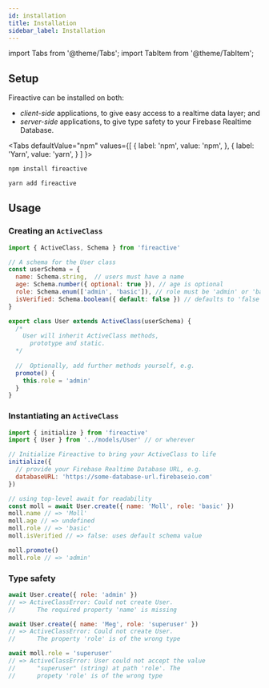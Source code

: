 ```yaml
---
id: installation
title: Installation
sidebar_label: Installation
---
```


import Tabs from '@theme/Tabs';
import TabItem from '@theme/TabItem';

## Setup

Fireactive can be installed on both:
- *client-side* applications, to give easy access to a realtime data layer; and
- *server-side* applications, to give type safety to your Firebase Realtime Database.

<Tabs
  defaultValue="npm"
  values={[
    { label: 'npm', value: 'npm', },
    { label: 'Yarn', value: 'yarn', }
  ]
}>
<TabItem value="npm">

```bash
npm install fireactive
```

</TabItem>
<TabItem value="yarn">

```bash
yarn add fireactive
```

</TabItem>
</Tabs>

## Usage
### Creating an `ActiveClass`
```js
import { ActiveClass, Schema } from 'fireactive'

// A schema for the User class
const userSchema = {
  name: Schema.string,  // users must have a name
  age: Schema.number({ optional: true }), // age is optional
  role: Schema.enum(['admin', 'basic']), // role must be 'admin' or 'basic'
  isVerified: Schema.boolean({ default: false }) // defaults to 'false'
}

export class User extends ActiveClass(userSchema) {
  /*
    User will inherit ActiveClass methods,
      prototype and static.
  */
    
  //  Optionally, add further methods yourself, e.g.
  promote() {
    this.role = 'admin'
  }
}
```

### Instantiating an `ActiveClass`
```js
import { initialize } from 'fireactive'
import { User } from '../models/User' // or wherever

// Initialize Fireactive to bring your ActiveClass to life
initialize({
  // provide your Firebase Realtime Database URL, e.g.
  databaseURL: 'https://some-database-url.firebaseio.com'
})

// using top-level await for readability
const moll = await User.create({ name: 'Moll', role: 'basic' })
moll.name // => 'Moll'
moll.age // => undefined
moll.role // => 'basic'
moll.isVerified // => false: uses default schema value

moll.promote()
moll.role // => 'admin'
```

### Type safety
```js
await User.create({ role: 'admin' })
// => ActiveClassError: Could not create User.
//      The required property 'name' is missing

await User.create({ name: 'Meg', role: 'superuser' })
// => ActiveClassError: Could not create User.
//      The property 'role' is of the wrong type

await moll.role = 'superuser'
// => ActiveClassError: User could not accept the value
//      "superuser" (string) at path 'role'. The
//      propety 'role' is of the wrong type
```
